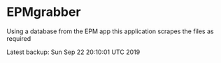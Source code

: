 # EPMgrabber
Using a database from the EPM app this application scrapes the files as required


Latest backup: Sun Sep 22 20:10:01 UTC 2019
